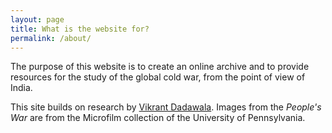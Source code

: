 ```yaml
---
layout: page
title: What is the website for?
permalink: /about/
---
```


The purpose of this website is to create an online archive and to provide resources for the study of the global cold war, from the point of view of India.

This site builds on research by [Vikrant Dadawala](https://www.english.upenn.edu/people/vikrant-dadawala). Images from the *People's War* are from the Microfilm collection of the University of Pennsylvania.
